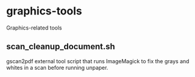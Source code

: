 # graphics-tools
Graphics-related tools

## scan\_cleanup\_document.sh

gscan2pdf external tool script that runs ImageMagick to fix the grays and
whites in a scan before running unpaper.
